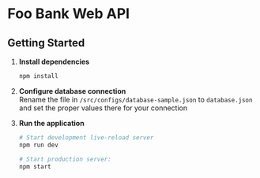 Foo Bank Web API
==================================

Getting Started
---------------

1. **Install dependencies**
    ```sh
    npm install
    ```
2. **Configure database connection**  
    Rename the file in `/src/configs/database-sample.json` to `database.json` and set the proper values there for your connection

3. **Run the application**  
    ```sh
    # Start development live-reload server
    npm run dev

    # Start production server:
    npm start
    ```